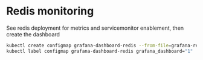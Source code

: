 # Redis monitoring

See redis deployment for metrics and servicemonitor enablement, then create the dashboard

```bash
kubectl create configmap grafana-dashboard-redis --from-file=grafana-redis.json
kubectl label configmap grafana-dashboard-redis grafana_dashboard="1"
```
